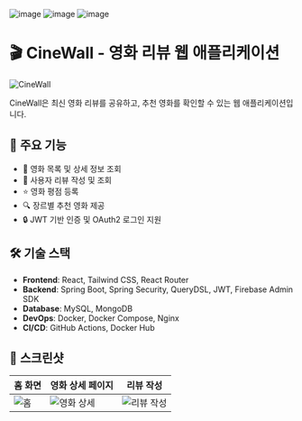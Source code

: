 

![image](https://github.com/user-attachments/assets/f87f166c-4990-4278-bbf7-b015960bdd71)
![image](https://github.com/user-attachments/assets/404a99c4-e1f0-4a5c-b575-9b65b6c3385a)
![image](https://github.com/user-attachments/assets/a0e5c057-fb2e-48cf-bd28-e4791c12a32e)
# 🎬 CineWall - 영화 리뷰 웹 애플리케이션

![CineWall](https://github.com/user-attachments/assets/f87f166c-4990-4278-bbf7-b015960bdd71)

CineWall은 최신 영화 리뷰를 공유하고, 추천 영화를 확인할 수 있는 웹 애플리케이션입니다.

## 🚀 주요 기능

- 🎥 영화 목록 및 상세 정보 조회
- 📝 사용자 리뷰 작성 및 조회
- ⭐ 영화 평점 등록
- 🔍 장르별 추천 영화 제공
- 🔒 JWT 기반 인증 및 OAuth2 로그인 지원

## 🛠️ 기술 스택

- **Frontend**: React, Tailwind CSS, React Router
- **Backend**: Spring Boot, Spring Security, QueryDSL, JWT, Firebase Admin SDK
- **Database**: MySQL, MongoDB
- **DevOps**: Docker, Docker Compose, Nginx
- **CI/CD**: GitHub Actions, Docker Hub

## 📸 스크린샷

| 홈 화면 | 영화 상세 페이지 | 리뷰 작성 |
|---------|-----------------|----------|
| ![홈](https://github.com/user-attachments/assets/404a99c4-e1f0-4a5c-b575-9b65b6c3385a) | ![영화 상세](https://github.com/user-attachments/assets/a0e5c057-fb2e-48cf-bd28-e4791c12a32e) | ![리뷰 작성](https://github.com/user-attachments/assets/f87f166c-4990-4278-bbf7-b015960bdd71) |
